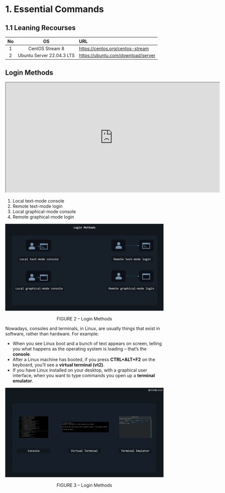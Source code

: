 # 1. Essential Commands
## 1.1 Leaning Recourses
|No|OS|URL|
| :-: | :-: | :- |
|1|CentOS Stream 8|https://centos.org/centos-stream|
|2|Ubuntu Server 22.04.3 LTS|https://ubuntu.com/download/server|

<!--This is will show off relate to the Linux login methods-->
## Login Methods
<iframe width="680" height="350"
src="https://youtu.be/t3e_CaC4V_k">
</iframe>

1. Local text-mode console
2. Remote text-mode login
3. Local graphical-mode console
4. Remote graphical-mode login

![FIGURE 2 – Login Methods](../Media/FIGURE-2.png)
<p align="center"> FIGURE 2 – Login Methods </p>

Nowadays, consoles and terminals, in Linux, are usually things that exist in software, rather than hardware. For example:
- When you see Linux boot and a bunch of text appears on screen, telling you what happens as the operating system is loading – that’s the <b>console</b>.
- After a Linux machine has booted, if you press <b>CTRL+ALT+F2</b> on the keyboard, you’ll see a <b>virtual terminal (vt2)</b>.
- If you have Linux installed on your desktop, with a graphical user interface, when you want to type commands you open up a <b>terminal emulator</b>.

![FIGURE 3 - Login Methods](../Media/FIGURE-3.png)
<p align="center"> FIGURE 3 – Login Methods </p>
